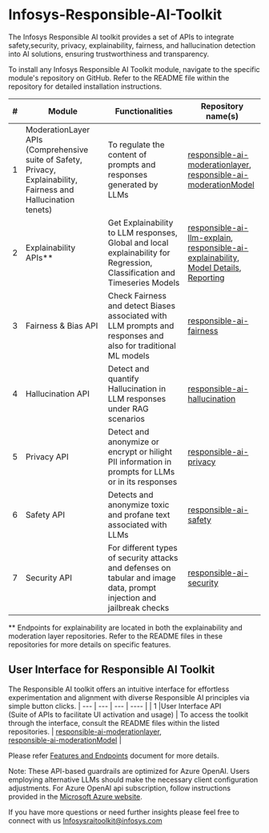 # **Infosys-Responsible-AI-Toolkit**
The Infosys Responsible AI toolkit provides a set of APIs to integrate safety,security, privacy, explainability, fairness, and hallucination detection into AI solutions, ensuring trustworthiness and transparency. 

To install any Infosys Responsible AI Toolkit module, navigate to the specific module's repository on GitHub. Refer to the README file within the repository for detailed installation instructions.

| # | Module | Functionalities | Repository name(s) |
| --- | --- | --- | ---- |
| 1 | ModerationLayer APIs <br>(Comprehensive suite of Safety, Privacy, Explainability, Fairness and Hallucination tenets) | To regulate the content of prompts and responses generated by LLMs | [responsible-ai-moderationlayer](https://github.com/Infosys/Infosys-Responsible-AI-Toolkit/tree/main/responsible-ai-moderationLayer),<br>[responsible-ai-moderationModel](https://github.com/Infosys/Infosys-Responsible-AI-Toolkit/tree/main/responsible-ai-ModerationModel) |
| 2 | Explainability APIs** | Get Explainability to LLM responses, <br>Global and local explainability for Regression, Classification and Timeseries Models | [responsible-ai-llm-explain](https://github.com/Infosys/Infosys-Responsible-AI-Toolkit/tree/main/responsible-ai-llm-explain),<br>[responsible-ai-explainability](https://github.com/Infosys/Infosys-Responsible-AI-Toolkit/tree/main/responsible-ai-explainability),<br>[Model Details](https://github.com/Infosys/Infosys-Responsible-AI-Toolkit/tree/main/responsible-ai-model-detail),<br>[Reporting](https://github.com/Infosys/Infosys-Responsible-AI-Toolkit/tree/main/responsible-ai-reporting-tool) |
| 3 | Fairness & Bias API | Check Fairness and detect Biases associated with LLM prompts and responses and also for traditional ML models | [responsible-ai-fairness](https://github.com/Infosys/Infosys-Responsible-AI-Toolkit/tree/main/responsible-ai-fairness) |
| 4 | Hallucination API | Detect and quantify Hallucination in LLM responses under RAG scenarios | [responsible-ai-hallucination](https://github.com/Infosys/Infosys-Responsible-AI-Toolkit/tree/main/responsible-ai-hallucination) |
| 5 | Privacy API | Detect and anonymize or encrypt or hilight PII information in prompts for LLMs or in its responses | [responsible-ai-privacy](https://github.com/Infosys/Infosys-Responsible-AI-Toolkit/tree/main/responsible-ai-privacy) |
| 6 | Safety API | Detects and anonymize toxic and profane text associated with LLMs | [responsible-ai-safety](https://github.com/Infosys/Infosys-Responsible-AI-Toolkit/tree/main/responsible-ai-safety) |
| 7 | Security API | For different types of security attacks and defenses on tabular and image data, prompt injection and jailbreak checks | [responsible-ai-security](https://github.com/Infosys/Infosys-Responsible-AI-Toolkit/tree/main/Responsible-AI-Security-API) |

** Endpoints for explainability are located in both the explainability and moderation layer repositories. Refer to the README files in these repositories for more details on specific features.

## User Interface for Responsible AI Toolkit
The Responsible AI toolkit offers an intuitive interface for effortless experimentation and alignment with diverse Responsible AI principles via simple button clicks.
| --- | --- | --- | ---- |
| 1 |User Interface API <br>(Suite of APIs to facilitate UI activation and usage) | To access the toolkit through the interface, consult the README files within the listed repositories. | [responsible-ai-moderationlayer](https://github.com/Infosys/Infosys-Responsible-AI-Toolkit/tree/main/responsible-ai-moderationLayer),<br>[responsible-ai-moderationModel](https://github.com/Infosys/Infosys-Responsible-AI-Toolkit/tree/main/responsible-ai-ModerationModel) |

Please refer [Features and Endpoints](https://github.com/Infosys/Infosys-Responsible-AI-Toolkit/blob/main/Reference%20Guide%20-%20Features%20and%20Endpoints.pdf) document for more details.

Note: These API-based guardrails are optimized for Azure OpenAI. Users employing alternative LLMs should make the necessary client configuration adjustments. For Azure OpenAI api subscription, follow instructions provided in the [Microsoft Azure website](https://azure.microsoft.com/en-us/pricing/purchase-options/azure-account?icid=ai-services&azure-portal=true).

If you have more questions or need further insights please feel free to connect with us  Infosysraitoolkit@infosys.com


